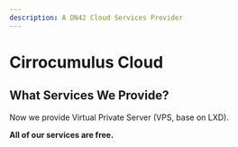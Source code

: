 ```yaml
---
description: A DN42 Cloud Services Provider
---
```


# Cirrocumulus Cloud

## What Services We Provide?

Now we provide Virtual Private Server \(VPS, base on LXD\).

**All of our services are free.**

